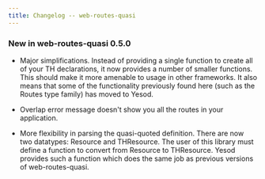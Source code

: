 ```yaml
---
title: Changelog -- web-routes-quasi
---
```

### New in web-routes-quasi 0.5.0

* Major simplifications. Instead of providing a single function to create all
of your TH declarations, it now provides a number of smaller functions. This
should make it more amenable to usage in other frameworks. It also means that
some of the functionality previously found here (such as the Routes type
family) has moved to Yesod.

* Overlap error message doesn't show you all the routes in your application.

* More flexibility in parsing the quasi-quoted definition. There are now two
datatypes: Resource and THResource. The user of this library must define a
function to convert from Resource to THResource. Yesod provides such a
function which does the same job as previous versions of web-routes-quasi.
